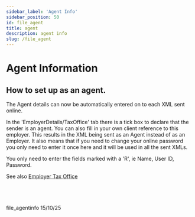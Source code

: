 ```yaml
---
sidebar_label: 'Agent Info'
sidebar_position: 50
id: file_agent
title: agent
description: agent info
slug: /file_agent
---
```


# Agent Information

## How to set up as an agent.
The Agent details can now be automatically entered on to each XML sent online. 

In the 'EmployerDetails/TaxOffice' tab there is a tick box to declare that the sender is an agent. You can also fill in your own client reference to this employer.
This results in the XML being sent as an Agent instead of as an Employer. It also means that if you need to change your online password you only need to enter it once here and it will be used in all the sent XMLs.

You only need to enter the fields marked with a 'R', ie Name, User ID, Password.

 See also [Employer Tax Office](../employer/employerdetails/employertaxoffice.md)
<br/>
<br/>
<br/>
<br/>
<br/>
file_agentinfo 15/10/25
